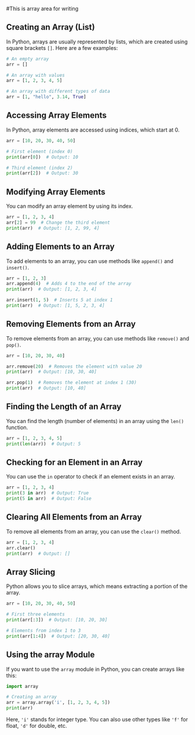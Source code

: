 #This is array area for writing


## Creating an Array (List)

In Python, arrays are usually represented by lists, which are created using square brackets `[]`. Here are a few examples:

```python
# An empty array
arr = []

# An array with values
arr = [1, 2, 3, 4, 5]

# An array with different types of data
arr = [1, "hello", 3.14, True]
```

## Accessing Array Elements

In Python, array elements are accessed using indices, which start at 0.

```python
arr = [10, 20, 30, 40, 50]

# First element (index 0)
print(arr[0])  # Output: 10

# Third element (index 2)
print(arr[2])  # Output: 30
```

## Modifying Array Elements

You can modify an array element by using its index.

```python
arr = [1, 2, 3, 4]
arr[2] = 99  # Change the third element
print(arr)  # Output: [1, 2, 99, 4]
```

## Adding Elements to an Array

To add elements to an array, you can use methods like `append()` and `insert()`.

```python
arr = [1, 2, 3]
arr.append(4)  # Adds 4 to the end of the array
print(arr)  # Output: [1, 2, 3, 4]

arr.insert(1, 5)  # Inserts 5 at index 1
print(arr)  # Output: [1, 5, 2, 3, 4]
```

## Removing Elements from an Array

To remove elements from an array, you can use methods like `remove()` and `pop()`.

```python
arr = [10, 20, 30, 40]

arr.remove(20)  # Removes the element with value 20
print(arr)  # Output: [10, 30, 40]

arr.pop(1)  # Removes the element at index 1 (30)
print(arr)  # Output: [10, 40]
```

## Finding the Length of an Array

You can find the length (number of elements) in an array using the `len()` function.

```python
arr = [1, 2, 3, 4, 5]
print(len(arr))  # Output: 5
```

## Checking for an Element in an Array

You can use the `in` operator to check if an element exists in an array.

```python
arr = [1, 2, 3, 4]
print(3 in arr)  # Output: True
print(5 in arr)  # Output: False
```

## Clearing All Elements from an Array

To remove all elements from an array, you can use the `clear()` method.

```python
arr = [1, 2, 3, 4]
arr.clear()
print(arr)  # Output: []
```

## Array Slicing

Python allows you to slice arrays, which means extracting a portion of the array.

```python
arr = [10, 20, 30, 40, 50]

# First three elements
print(arr[:3])  # Output: [10, 20, 30]

# Elements from index 1 to 3
print(arr[1:4])  # Output: [20, 30, 40]
```

## Using the array Module

If you want to use the `array` module in Python, you can create arrays like this:

```python
import array

# Creating an array
arr = array.array('i', [1, 2, 3, 4, 5])
print(arr)
```

Here, `'i'` stands for integer type. You can also use other types like `'f'` for float, `'d'` for double, etc.